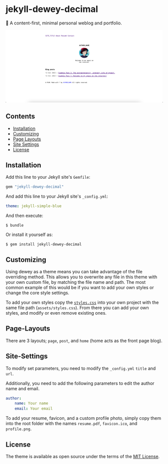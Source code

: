 # jekyll-dewey-decimal

📖 A content-first, minimal personal weblog and portfolio.

![Screenshot](https://raw.githubusercontent.com/djarty24/jekyll-dewey-decimal/master/screenshot.png)

## Contents
- [Installation](#installation)
- [Customizing](#customizing)
- [Page Layouts](#page-layouts)
- [Site Settings](#site-settings)
- [License](#license)

## Installation

Add this line to your Jekyll site's `Gemfile`:

```ruby
gem "jekyll-dewey-decimal"
```

And add this line to your Jekyll site's `_config.yml`:

```yaml
theme: jekyll-simple-blue
```

And then execute:

    $ bundle

Or install it yourself as:

    $ gem install jekyll-dewey-decimal

## Customizing

Using dewey as a theme means you can take advantage of the file overriding method. This allows you to overwrite any file in this theme with your own custom file, by matching the file name and path. The most common example of this would be if you want to add your own styles or change the core style settings.

To add your own styles copy the [`styles.css`](https://github.com/djarty24/jekyll-dewey-decimal/raw/main/assets/styles.css) into your own project with the same file path (`assets/styles.css`). From there you can add your own styles, and modify or even remove existing ones.

## Page-Layouts

There are 3 layouts; `page`, `post`, and `home` (home acts as the front page blog).

## Site-Settings

To modify set parameters, you need to modify the `_config.yml` `title` and `url`.

Additionally, you need to add the following parameters to edit the author name and email.

```yaml
author:
    name: Your name
    email: Your email
```

To add your resume, favicon, and a custom profile photo, simply copy them into the root folder with the names `resume.pdf`, `favicon.ico`, and `profile.png`.

## License

The theme is available as open source under the terms of the [MIT License](https://opensource.org/licenses/MIT).